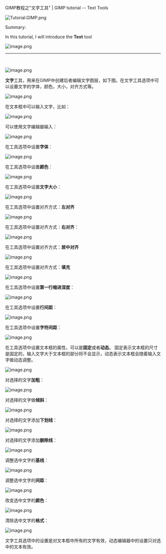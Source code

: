 GIMP教程之"文字工具" | GIMP tutorial -- Text Tools

![Tutorial.GIMP.png](https://res.cloudinary.com/hpiynhbhq/image/upload/v1511486986/feaponrcwwtwu0vmiizt.png)

Summary:

In this tutorial, I will introduce the **Text** tool

![image.png](https://res.cloudinary.com/hpiynhbhq/image/upload/v1512455457/vndsl50tc4mhz0lg9jk8.png)

---
</br>

![image.png](https://res.cloudinary.com/hpiynhbhq/image/upload/v1512455570/hplk9c8vpiyadrzfqx1b.png)

**文字**工具，用来在GIMP中创建后者编辑文字图层，如下图。在文字工具选项中可以设置文字的字体，颜色，大小，对齐方式等。

![image.png](https://res.cloudinary.com/hpiynhbhq/image/upload/v1512455881/p0ihclzsksso1x3y7nne.png)

在文本框中可以输入文字，比如：

![image.png](https://res.cloudinary.com/hpiynhbhq/image/upload/v1512456108/h5z8mfapzjdqzhbybo7s.png)

可以使用文字编辑器输入：

![image.png](https://res.cloudinary.com/hpiynhbhq/image/upload/v1512456162/bt2bv4fz82sym7x2wt4s.png)

在工具选项中设置**字体**：

![image.png](https://res.cloudinary.com/hpiynhbhq/image/upload/v1512456680/yrk1bpvr0z3tmzuetfmr.png)

在工具选项中设置**颜色**：

![image.png](https://res.cloudinary.com/hpiynhbhq/image/upload/v1512456750/yuc3g2syqrn4a0t3zdis.png)

在工具选项中设置**文字大小**：

![image.png](https://res.cloudinary.com/hpiynhbhq/image/upload/v1512456555/h6mw3ftkatgfewigzwjx.png)

在工具选项中设置对齐方式：**左对齐**

![image.png](https://res.cloudinary.com/hpiynhbhq/image/upload/v1512456996/gpsuzqzyzdwr8ibnrulu.png)

在工具选项中设置对齐方式：**右对齐**：

![image.png](https://res.cloudinary.com/hpiynhbhq/image/upload/v1512457024/mwgifmgabevzhayjvadk.png)

在工具选项中设置对齐方式：**居中对齐**

![image.png](https://res.cloudinary.com/hpiynhbhq/image/upload/v1512457059/ogt96rs9veblcy0a16nt.png)

在工具选项中设置对齐方式：**填充**

![image.png](https://res.cloudinary.com/hpiynhbhq/image/upload/v1512457100/bozbbuhqqw7qzpjxiz4b.png)

在工具选项中设置**第一行缩进深度**：

![image.png](https://res.cloudinary.com/hpiynhbhq/image/upload/v1512457304/w88tranmrj138ig5r6zc.png)

在工具选项中设置**行间距**：

![image.png](https://res.cloudinary.com/hpiynhbhq/image/upload/v1512457415/z8sawbiw5dqih1zextnd.png)

在工具选项中设置**字符间距**：

![image.png](https://res.cloudinary.com/hpiynhbhq/image/upload/v1512457500/cxbcldnzee5letnqbmso.png)

在工具选项中设置文本框的属性，可以是**固定**或者**动态**。
固定表示文本框的尺寸是固定的，输入文字大于文本框的部分将不会显示，动态表示文本框会随着输入文字做动态调整。

![image.png](https://res.cloudinary.com/hpiynhbhq/image/upload/v1512457655/m0mqalqycppqbljlu6ej.png)

对选择的文字**加粗**：

![image.png](https://res.cloudinary.com/hpiynhbhq/image/upload/v1512457816/urulv2qgvhzxq6zkggb0.png)

对选择的文字做**倾斜**：

![image.png](https://res.cloudinary.com/hpiynhbhq/image/upload/v1512457853/ilfpjjk7gqbk2o3htnx8.png)

对选择的文字添加**下划线**：

![image.png](https://res.cloudinary.com/hpiynhbhq/image/upload/v1512457898/fqh5qdy0qpw2mmtphi0t.png)

对选择的文字添加**删除线**：

![image.png](https://res.cloudinary.com/hpiynhbhq/image/upload/v1512457949/gsz5nvq5uerej7yxtuvs.png)

调整选中文字的**基线**：

![image.png](https://res.cloudinary.com/hpiynhbhq/image/upload/v1512458077/zjrilruiondwa2obib7g.png)

调整选中文字的**间距**：

![image.png](https://res.cloudinary.com/hpiynhbhq/image/upload/v1512458125/v8xtdeucubfrfjxppldt.png)

改变选中文字的**颜色**：

![image.png](https://res.cloudinary.com/hpiynhbhq/image/upload/v1512458189/cr4qtib8wnlogb9wmvpc.png)

清除选中文字的**格式**：

![image.png](https://res.cloudinary.com/hpiynhbhq/image/upload/v1512458255/yhktdmg0gz2b1kp4m5ff.png)

文字工具选项中的设置是对文本框中所有的文字有效，动态编辑器中的设置只对选中的文本有效。